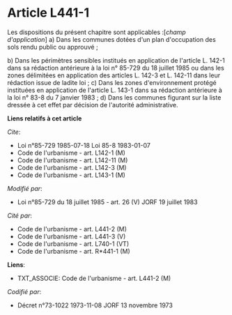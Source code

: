 # Article L441-1

Les dispositions du présent chapitre sont applicables :[*champ    d'application*]    a) Dans les communes dotées d'un plan
d'occupation des sols rendu public ou approuvé ;

b) Dans les périmètres sensibles institués en application de l'article L. 142-1 dans sa rédaction antérieure à la loi n°
85-729 du 18 juillet 1985 ou dans les zones délimitées en application des articles L. 142-3 et L. 142-11 dans leur rédaction
issue de ladite loi ;    c) Dans les zones d'environnement protégé instituées en application de l'article L. 143-1 dans sa
rédaction antérieure à la loi n° 83-8 du 7 janvier 1983 ;    d) Dans les communes figurant sur la liste dressée à cet effet
par décision de l'autorité administrative.

**Liens relatifs à cet article**

_Cite_:

  - Loi n°85-729 1985-07-18 Loi 85-8 1983-01-07
  - Code de l'urbanisme - art. L142-1 (M)
  - Code de l'urbanisme - art. L142-11 (M)
  - Code de l'urbanisme - art. L142-3 (M)
  - Code de l'urbanisme - art. L143-1 (M)

_Modifié par_:

  - Loi n°85-729 du 18 juillet 1985 - art. 26 (V) JORF 19 juillet 1983

_Cité par_:

  - Code de l'urbanisme - art. L441-2 (M)
  - Code de l'urbanisme - art. L441-3 (V)
  - Code de l'urbanisme - art. L740-1 (VT)
  - Code de l'urbanisme - art. R*441-1 (M)

**Liens**:

  - TXT_ASSOCIE: Code de l'urbanisme - art. L441-2 (M)

_Codifié par_:

  - Décret n°73-1022 1973-11-08 JORF 13 novembre 1973
